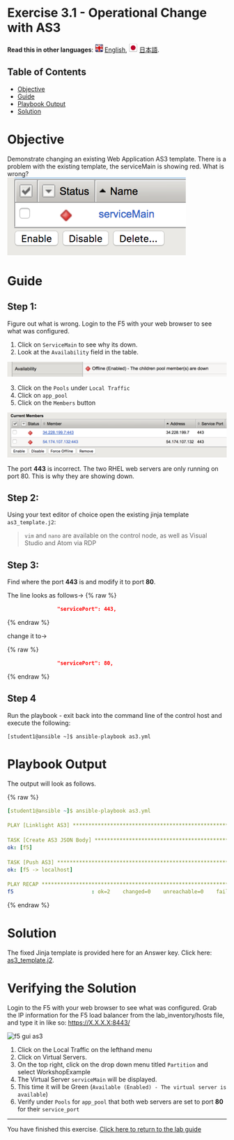 # Exercise 3.1 - Operational Change with AS3

**Read this in other languages**: ![uk](../images/uk.png) [English](README.html),  ![japan](../images/japan.png) [日本語](README.ja.html).

## Table of Contents

- [Objective](#objective)
- [Guide](#guide)
- [Playbook Output](#playbook-output)
- [Solution](#solution)

# Objective

Demonstrate changing an existing Web Application AS3 template.  There is a problem with the existing template, the serviceMain is showing red.  What is wrong?  
![serviceMain-offline.png](serviceMain-offline.png)


# Guide

## Step 1:

Figure out what is wrong.  Login to the F5 with your web browser to see what was configured.

  1. Click on `ServiceMain` to see why its down.
  2. Look at the `Availability` field in the table.

![pool-nodes-down.png](pool-nodes-down.png)

  3. Click on the `Pools` under `Local Traffic`
  4. Click on `app_pool`
  5. Click on the `Members` button

![443](443.png)

The port **443** is incorrect.  The two RHEL web servers are only running on port 80.  This is why they are showing down.

## Step 2:

Using your text editor of choice open the existing jinja template `as3_template.j2`:

>`vim` and `nano` are available on the control node, as well as Visual Studio and Atom via RDP

## Step 3:

Find where the port **443** is and modify it to port **80**.

The line looks as follows->
{% raw %}
``` json
                "servicePort": 443,
```
{% endraw %}

change it to->

{% raw %}
``` json
                "servicePort": 80,
```
{% endraw %}

## Step 4
Run the playbook - exit back into the command line of the control host and execute the following:

```
[student1@ansible ~]$ ansible-playbook as3.yml
```

# Playbook Output

The output will look as follows.

{% raw %}
```yaml
[student1@ansible ~]$ ansible-playbook as3.yml

PLAY [Linklight AS3] ***********************************************************

TASK [Create AS3 JSON Body] ****************************************************
ok: [f5]

TASK [Push AS3] ****************************************************************
ok: [f5 -> localhost]

PLAY RECAP *********************************************************************
f5                         : ok=2    changed=0    unreachable=0    failed=0
```
{% endraw %}

# Solution

The fixed Jinja template is provided here for an Answer key.  Click here: [as3_template.j2](https://github.com/network-automation/linklight/blob/master/exercises/ansible_f5/3.1-as3-change/j2/as3_template.j2).

# Verifying the Solution

Login to the F5 with your web browser to see what was configured.  Grab the IP information for the F5 load balancer from the lab_inventory/hosts file, and type it in like so: https://X.X.X.X:8443/

![f5 gui as3](as3-fix.gif)

1. Click on the Local Traffic on the lefthand menu
2. Click on Virtual Servers.
3. On the top right, click on the drop down menu titled `Partition` and select WorkshopExample
4. The Virtual Server `serviceMain` will be displayed.
5. This time it will be Green (`Available (Enabled) - The virtual server is available`)
6. Verify under `Pools` for `app_pool` that both web servers are set to port **80** for their `service_port`

----

You have finished this exercise.  [Click here to return to the lab guide](../README.html)
